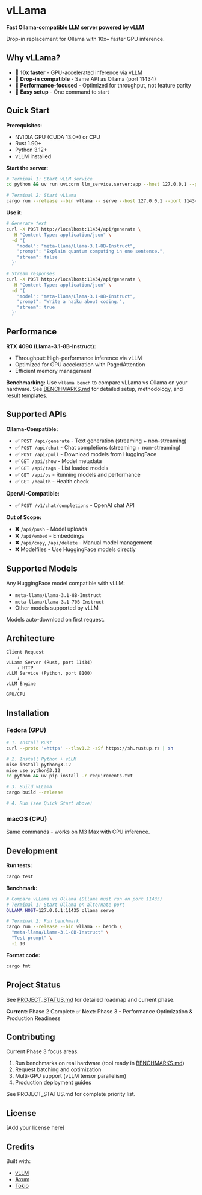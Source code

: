 # vLLama

**Fast Ollama-compatible LLM server powered by vLLM**

Drop-in replacement for Ollama with 10x+ faster GPU inference.

## Why vLLama?

- 🚀 **10x faster** - GPU-accelerated inference via vLLM
- 🔌 **Drop-in compatible** - Same API as Ollama (port 11434)
- 🎯 **Performance-focused** - Optimized for throughput, not feature parity
- 🔧 **Easy setup** - One command to start

## Quick Start

**Prerequisites:**
- NVIDIA GPU (CUDA 13.0+) or CPU
- Rust 1.90+
- Python 3.12+
- vLLM installed

**Start the server:**

```bash
# Terminal 1: Start vLLM service
cd python && uv run uvicorn llm_service.server:app --host 127.0.0.1 --port 8100

# Terminal 2: Start vLLama
cargo run --release --bin vllama -- serve --host 127.0.0.1 --port 11434
```

**Use it:**

```bash
# Generate text
curl -X POST http://localhost:11434/api/generate \
  -H "Content-Type: application/json" \
  -d '{
    "model": "meta-llama/Llama-3.1-8B-Instruct",
    "prompt": "Explain quantum computing in one sentence.",
    "stream": false
  }'

# Stream responses
curl -X POST http://localhost:11434/api/generate \
  -H "Content-Type: application/json" \
  -d '{
    "model": "meta-llama/Llama-3.1-8B-Instruct",
    "prompt": "Write a haiku about coding.",
    "stream": true
  }'
```

## Performance

**RTX 4090 (Llama-3.1-8B-Instruct):**
- Throughput: High-performance inference via vLLM
- Optimized for GPU acceleration with PagedAttention
- Efficient memory management

**Benchmarking:**
Use `vllama bench` to compare vLLama vs Ollama on your hardware.
See [BENCHMARKS.md](BENCHMARKS.md) for detailed setup, methodology, and result templates.

## Supported APIs

**Ollama-Compatible:**
- ✅ `POST /api/generate` - Text generation (streaming + non-streaming)
- ✅ `POST /api/chat` - Chat completions (streaming + non-streaming)
- ✅ `POST /api/pull` - Download models from HuggingFace
- ✅ `GET /api/show` - Model metadata
- ✅ `GET /api/tags` - List loaded models
- ✅ `GET /api/ps` - Running models and performance
- ✅ `GET /health` - Health check

**OpenAI-Compatible:**
- ✅ `POST /v1/chat/completions` - OpenAI chat API

**Out of Scope:**
- ❌ `/api/push` - Model uploads
- ❌ `/api/embed` - Embeddings
- ❌ `/api/copy`, `/api/delete` - Manual model management
- ❌ Modelfiles - Use HuggingFace models directly

## Supported Models

Any HuggingFace model compatible with vLLM:
- `meta-llama/Llama-3.1-8B-Instruct`
- `meta-llama/Llama-3.1-70B-Instruct`
- Other models supported by vLLM

Models auto-download on first request.

## Architecture

```
Client Request
    ↓
vLLama Server (Rust, port 11434)
    ↓ HTTP
vLLM Service (Python, port 8100)
    ↓
vLLM Engine
    ↓
GPU/CPU
```

## Installation

### Fedora (GPU)

```bash
# 1. Install Rust
curl --proto '=https' --tlsv1.2 -sSf https://sh.rustup.rs | sh

# 2. Install Python + vLLM
mise install python@3.12
mise use python@3.12
cd python && uv pip install -r requirements.txt

# 3. Build vLLama
cargo build --release

# 4. Run (see Quick Start above)
```

### macOS (CPU)

Same commands - works on M3 Max with CPU inference.

## Development

**Run tests:**
```bash
cargo test
```

**Benchmark:**
```bash
# Compare vLLama vs Ollama (Ollama must run on port 11435)
# Terminal 1: Start Ollama on alternate port
OLLAMA_HOST=127.0.0.1:11435 ollama serve

# Terminal 2: Run benchmark
cargo run --release --bin vllama -- bench \
  "meta-llama/Llama-3.1-8B-Instruct" \
  "Test prompt" \
  -i 10
```

**Format code:**
```bash
cargo fmt
```

## Project Status

See [PROJECT_STATUS.md](PROJECT_STATUS.md) for detailed roadmap and current phase.

**Current:** Phase 2 Complete ✅
**Next:** Phase 3 - Performance Optimization & Production Readiness

## Contributing

Current Phase 3 focus areas:
1. Run benchmarks on real hardware (tool ready in [BENCHMARKS.md](BENCHMARKS.md))
2. Request batching and optimization
3. Multi-GPU support (vLLM tensor parallelism)
4. Production deployment guides

See PROJECT_STATUS.md for complete priority list.

## License

[Add your license here]

## Credits

Built with:
- [vLLM](https://github.com/vllm-project/vllm)
- [Axum](https://github.com/tokio-rs/axum)
- [Tokio](https://tokio.rs/)
